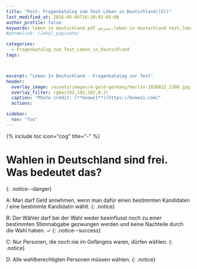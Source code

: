 ```yaml
---
title: "Post: Fragenkatalog zum Test Leben in Deutschland((5))"
last_modified_at: 2016-03-09T16:20:02-05:00
author_profile: false
keywords: leben in deutschland pdf مترجم,leben in deutschland test,leben in deutschland app,test leben in deutschland 33 fragen,test leben in deutschland 2018,orientierungskurs 310 fragen und antworten,leben in deutschland 300 fragen und antworten pdf,lieben in deutschland 300 fragen,deutsch lernen a1 pdf,deutsch lernen b2,deutsch lernen a1 buch,deutsch lernen a2,deutsch lernen blog,wortschatz a1,deutsch lernen dw,deutsch lernen grammatik,
#permalink: /Jekyl_paginate/

categories:
  - Fragenkatalog_zum_Test_Leben_in_Deutschland
tags:



excerpt: "Leben In Deutschland - Fragenkatalog zur Test"
header:
  overlay_image: /assets/images/a-gold-germany/berlin-1836822_1280.jpg
  overlay_filter: rgba(192,192,192,0.3)
  caption: "Photo credit: [**knows1**](https://knows1.com)"
  actions:

sidebar:
  nav: "foo"
---
```


{% include toc icon="cog" title="-" %}

# Wahlen in Deutschland sind frei. Was bedeutet das?
{: .notice--danger}

A: Man darf Geld annehmen, wenn man dafür einen bestimmten Kandidaten / eine bestimmte Kandidatin wählt.
 {: .notice}

B: Der Wähler darf bei der Wahl weder beeinflusst noch zu einer bestimmten Stimmabgabe gezwungen werden und keine Nachteile durch die Wahl haben. ✓
{: .notice--success}

C: Nur Personen, die noch nie im Gefängnis waren, dürfen wählen.
 {: .notice}

D: Alle wahlberechtigten Personen müssen wählen.
 {: .notice}

